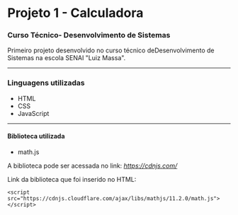 # Projeto 1 - Calculadora
### Curso Técnico- Desenvolvimento de Sistemas

Primeiro projeto desenvolvido no curso técnico deDesenvolvimento de Sistemas na escola SENAI "Luiz Massa".

---
### Linguagens utilizadas
* HTML
* CSS
* JavaScript
---
#### Biblioteca utilizada
* math.js

A biblioteca pode ser acessada no link: *https://cdnjs.com/*

Link da biblioteca que foi inserido no HTML: 
```
<script src="https://cdnjs.cloudflare.com/ajax/libs/mathjs/11.2.0/math.js"></script>
```